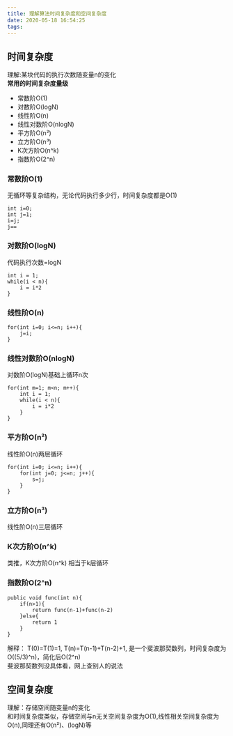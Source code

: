 ```yaml
---
title: 理解算法时间复杂度和空间复杂度
date: 2020-05-18 16:54:25
tags:
---
```




## 时间复杂度

理解:某块代码的执行次数随变量n的变化  
**常用的时间复杂度量级**
<!--more-->
* 常数阶O(1)  
* 对数阶O(logN)  
* 线性阶O(n)
* 线性对数阶O(nlogN)
* 平方阶O(n²)
* 立方阶O(n³)
* K次方阶O(n^k)
* 指数阶O(2^n)

### 常数阶O(1)
无循环等复杂结构，无论代码执行多少行，时间复杂度都是O(1)  
```
int i=0;
int j=1;
i=j;
j==
```
### 对数阶O(logN)
代码执行次数=logN  
```
int i = 1;
while(i < n){
	i = i*2
}
```
### 线性阶O(n)   
```
for(int i=0; i<=n; i++){
	j=i;
}
```
### 线性对数阶O(nlogN)
对数阶O(logN)基础上循环n次
```
for(int m=1; m<n; m++){
	int i = 1;
	while(i < n){
		i = i*2
	}
}
```
### 平方阶O(n²)
线性阶O(n)两层循环
```
for(int i=0; i<=n; i++){
	for(int j=0; j<=n; j++){
		s=j;
	}
}
```
### 立方阶O(n³)
线性阶O(n)三层循环
### K次方阶O(n^k)
类推，K次方阶O(n^k) 相当于k层循环
### 指数阶O(2^n)
```
public void func(int n){
	if(n>1){
		return func(n-1)+func(n-2)
	}else{
		return 1
	}
}
```

解释： T(0)=T(1)=1, T(n)=T(n-1)+T(n-2)+1, 是一个斐波那契数列，时间复杂度为O((5/3)^n)，简化后O(2^n)  
斐波那契数列没具体看，网上查别人的说法

## 空间复杂度
理解：存储空间随变量n的变化  
和时间复杂度类似，存储空间与n无关空间复杂度为O(1),线性相关空间复杂度为O(n),同理还有O(n²)、(logN)等  

